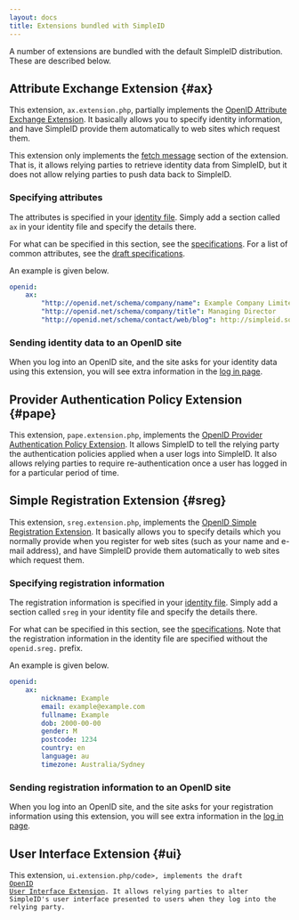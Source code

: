 ```yaml
---
layout: docs
title: Extensions bundled with SimpleID
---
```


A number of extensions are bundled with the default SimpleID distribution.  These are described below.

## Attribute Exchange Extension    {#ax}

This extension, <code>ax.extension.php</code>, partially implements the [OpenID Attribute Exchange Extension](http://openid.net/specs/openid-attribute-exchange-1_0.html).  It basically allows you to specify identity information, and have SimpleID provide them automatically to web sites which request them.

This extension only implements the [fetch message](http://openid.net/specs/openid-attribute-exchange-1_0.html#fetch) section of the extension.  That is, it allows relying parties to retrieve identity data from SimpleID, but it does not allow relying parties to push data back to SimpleID.

### Specifying attributes

The attributes is specified in your [identity file](/docs/2/identity-files).  Simply add a section called <code>ax</code> in your identity file and specify the details there.

For what can be specified in this section, see the [specifications](http://openid.net/specs/openid-attribute-exchange-1_0.html).  For a list of common attributes, see the [draft specifications](http://openid.net/specs/openid-attribute-properties-list-1_0-01.html).

An example is given below.

```yaml
openid:
    ax:
        "http://openid.net/schema/company/name": Example Company Limited
        "http://openid.net/schema/company/title": Managing Director
        "http://openid.net/schema/contact/web/blog": http://simpleid.sourceforge.net/
```

### Sending identity data to an OpenID site

When you log into an OpenID site, and the site asks for your identity data using this extension, you will see extra information in the [log in page](/docs/2/openid).

## Provider Authentication Policy Extension    {#pape}

This extension, <code>pape.extension.php</code>, implements the [OpenID Provider Authentication Policy Extension](http://openid.net/specs/openid-provider-authentication-policy-extension-1_0.html).  It allows SimpleID to tell the relying party the authentication policies applied when a user logs into SimpleID.  It also allows relying parties to require re-authentication once a user has logged in for a particular period of time.

## Simple Registration Extension    {#sreg}

This extension, <code>sreg.extension.php</code>, implements the [OpenID Simple Registration Extension](http://openid.net/specs/openid-simple-registration-extension-1_0.html).  It basically allows you to specify details which you normally provide when you register for web sites (such as your name and e-mail address), and have SimpleID provide them automatically to web sites which request them.

### Specifying registration information

The registration information is specified in your [identity file](/docs/2/identity-files).  Simply add a section called <code>sreg</code> in your identity file and specify the details there.

For what can be specified in this section, see the [specifications](http://openid.net/specs/openid-simple-registration-extension-1_0.html).  Note that the registration information in the identity file are specified without the <code>openid.sreg.</code> prefix.

An example is given below.

```yaml
openid:
    ax:
        nickname: Example
        email: example@example.com
        fullname: Example
        dob: 2000-00-00
        gender: M
        postcode: 1234
        country: en
        language: au
        timezone: Australia/Sydney
```

### Sending registration information to an OpenID site

When you log into an OpenID site, and the site asks for your registration information using this extension, you will see extra information in the [log in page](/docs/2/openid).


## User Interface Extension   {#ui}

This extension, <code>ui.extension.php/code>, implements the draft [OpenID User Interface Extension](http://svn.openid.net/repos/specifications/user_interface/1.0/trunk/openid-user-interface-extension-1_0.html).  It allows relying parties to alter SimpleID's user interface presented to users when they log into the relying party.

